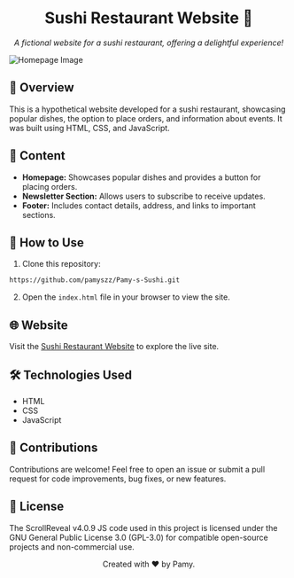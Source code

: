 <h1 align="center">Sushi Restaurant Website 🍣</h1>

<p align="center">
  <em>A fictional website for a sushi restaurant, offering a delightful experience!</em>
</p>

![Homepage Image](https://imgur.com/UlE4EX3.jpg)

## 🍱 Overview

This is a hypothetical website developed for a sushi restaurant, showcasing popular dishes, the option to place orders, and information about events. It was built using HTML, CSS, and JavaScript.

## 📂 Content

- **Homepage:** Showcases popular dishes and provides a button for placing orders.
- **Newsletter Section:** Allows users to subscribe to receive updates.
- **Footer:** Includes contact details, address, and links to important sections.

## 🚀 How to Use

1. Clone this repository:

```bash
https://github.com/pamyszz/Pamy-s-Sushi.git
```
2. Open the `index.html` file in your browser to view the site.

## 🌐 Website
Visit the [Sushi Restaurant Website](https://pamys-sushi.vercel.app/) to explore the live site.
## 🛠 Technologies Used
- HTML
- CSS
- JavaScript

## 🤝 Contributions
Contributions are welcome! Feel free to open an issue or submit a pull request for code improvements, bug fixes, or new features.

## 📜 License
The ScrollReveal v4.0.9 JS code used in this project is licensed under the GNU General Public License 3.0 (GPL-3.0) for compatible open-source projects and non-commercial use.

<p align="center">Created with ❤️ by Pamy.</p>
